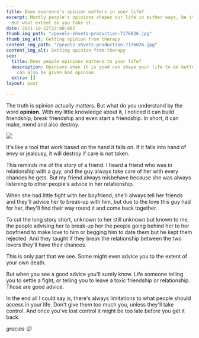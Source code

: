 ```yaml
---
title: Does everyone's opinion matters in your life?
excerpt: Mostly people's opinions shapes our life in either ways, be it good or bad.
  But what extent do you take it.
date: 2021-10-22T23:00:00Z
thumb_img_path: "/pexels-shvets-production-7176026.jpg"
thumb_img_alt: Getting opinion from therapy
content_img_path: "/pexels-shvets-production-7176026.jpg"
content_img_alt: Getting opinion from therapy
seo:
  title: Does people opinions matters to your life?
  description: Opinions when it is good can shape your life to be better. But you
    can also be given bad opinion.
  extra: []
layout: post

---
```

The truth is opinion actually matters. But what do you understand by the word **opinion.** With my little knowledge about it, I noticed it can build friendship, break friendship and even start a friendship. In short, it can make, mend and also destroy.

![](/img-20211023-wa0000.jpg)

It's like a tool that work based on the hand it falls on. If it falls into hand of envy or jealousy, it will destroy if care is not taken.

This reminds me of the story of a friend. I heard a friend who was in relationship with a guy, and the guy always take care of her with every chances he gets. But my friend always misbehave because she was always listening to other people's advice in her relationship.

When she had little fight with her boyfriend, she'll always tell her friends and they'll advice her to break-up with him, but due to the love this guy had for her, they'll find their way round it and come back together.

To cut the long story short, unknown to her still unknown but known to me, the people advising her to break-up her the people going behind her to her boyfriend to make love to him or begging him to date them but he kept them rejected. And they taught if they break the relationship between the two lovers they'll have their chances.

This is only part that we see. Some might even advice you to the extent of your own death.

But when you see a good advice you'll surely know. Life someone telling you to settle a fight, or telling you to leave a toxic friendship or relationship. Those are good advice.

In the end all I could say is, there's always limitations to what people should access in your life. Don't give them too much you, unless they'll take control. And once you've lost control it might be too late before you get it back.

_gracias 😉_